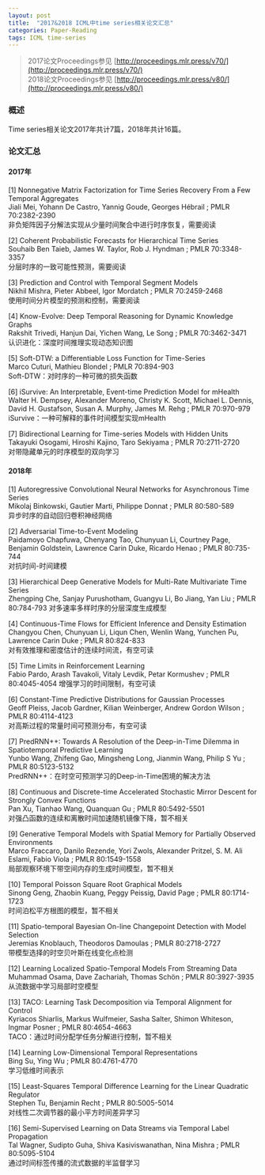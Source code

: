 ```yaml
---
layout: post
title:  "2017&2018 ICML中time series相关论文汇总"
categories: Paper-Reading
tags: ICML time-series
---
```


> 2017论文Proceedings参见 [http://proceedings.mlr.press/v70/](http://proceedings.mlr.press/v70/)  
2018论文Proceedings参见 [http://proceedings.mlr.press/v80/](http://proceedings.mlr.press/v80/)


### 概述
Time series相关论文2017年共计7篇，2018年共计16篇。  

### 论文汇总
#### 2017年
[1] Nonnegative Matrix Factorization for Time Series Recovery From a Few Temporal Aggregates  
Jiali Mei, Yohann De Castro, Yannig Goude, Georges Hébrail ; PMLR 70:2382-2390  
非负矩阵因子分解法实现从少量时间聚合中进行时序恢复，需要阅读  

[2] Coherent Probabilistic Forecasts for Hierarchical Time Series  
Souhaib Ben Taieb, James W. Taylor, Rob J. Hyndman ; PMLR 70:3348-3357  
分层时序的一致可能性预测，需要阅读  

[3] Prediction and Control with Temporal Segment Models  
Nikhil Mishra, Pieter Abbeel, Igor Mordatch ; PMLR 70:2459-2468  
使用时间分片模型的预测和控制，需要阅读  

[4] Know-Evolve: Deep Temporal Reasoning for Dynamic Knowledge Graphs  
Rakshit Trivedi, Hanjun Dai, Yichen Wang, Le Song ; PMLR 70:3462-3471  
认识进化：深度时间推理实现动态知识图  

[5] Soft-DTW: a Differentiable Loss Function for Time-Series  
Marco Cuturi, Mathieu Blondel ; PMLR 70:894-903  
Soft-DTW：对时序的一种可微的损失函数  

[6] iSurvive: An Interpretable, Event-time Prediction Model for mHealth  
Walter H. Dempsey, Alexander Moreno, Christy K. Scott, Michael L. Dennis, David H. Gustafson, Susan A. Murphy, James M. Rehg ; PMLR 70:970-979  
iSurvive：一种可解释的事件时间模型实现mHealth  

[7] Bidirectional Learning for Time-series Models with Hidden Units  
Takayuki Osogami, Hiroshi Kajino, Taro Sekiyama ; PMLR 70:2711-2720  
对带隐藏单元的时序模型的双向学习  

#### 2018年
[1] Autoregressive Convolutional Neural Networks for Asynchronous Time Series  
Mikolaj Binkowski, Gautier Marti, Philippe Donnat ; PMLR 80:580-589  
异步时序的自动回归卷积神经网络  

[2] Adversarial Time-to-Event Modeling  
Paidamoyo Chapfuwa, Chenyang Tao, Chunyuan Li, Courtney Page, Benjamin Goldstein, Lawrence Carin Duke, Ricardo Henao ; PMLR 80:735-744  
对抗时间-时间建模  

[3] Hierarchical Deep Generative Models for Multi-Rate Multivariate Time Series  
Zhengping Che, Sanjay Purushotham, Guangyu Li, Bo Jiang, Yan Liu ; PMLR 80:784-793
对多速率多样时序的分层深度生成模型  

[4] Continuous-Time Flows for Efficient Inference and Density Estimation  
Changyou Chen, Chunyuan Li, Liqun Chen, Wenlin Wang, Yunchen Pu, Lawrence Carin Duke ; PMLR 80:824-833  
对有效推理和密度估计的连续时间流，有空可读  

[5] Time Limits in Reinforcement Learning  
Fabio Pardo, Arash Tavakoli, Vitaly Levdik, Petar Kormushev ; PMLR 80:4045-4054
增强学习的时间限制，有空可读  

[6] Constant-Time Predictive Distributions for Gaussian Processes  
Geoff Pleiss, Jacob Gardner, Kilian Weinberger, Andrew Gordon Wilson ; PMLR 80:4114-4123  
对高斯过程的常量时间可预测分布，有空可读  

[7] PredRNN++: Towards A Resolution of the Deep-in-Time Dilemma in Spatiotemporal Predictive Learning  
Yunbo Wang, Zhifeng Gao, Mingsheng Long, Jianmin Wang, Philip S Yu ; PMLR 80:5123-5132  
PredRNN++：在时空可预测学习的Deep-in-Time困境的解决方法  

[8] Continuous and Discrete-time Accelerated Stochastic Mirror Descent for Strongly Convex Functions  
Pan Xu, Tianhao Wang, Quanquan Gu ; PMLR 80:5492-5501  
对强凸函数的连续和离散时间加速随机镜像下降，暂不相关  

[9] Generative Temporal Models with Spatial Memory for Partially Observed Environments  
Marco Fraccaro, Danilo Rezende, Yori Zwols, Alexander Pritzel, S. M. Ali Eslami, Fabio Viola ; PMLR 80:1549-1558  
局部观察环境下带空间内存的生成时间模型，暂不相关   

[10] Temporal Poisson Square Root Graphical Models  
Sinong Geng, Zhaobin Kuang, Peggy Peissig, David Page ; PMLR 80:1714-1723  
时间泊松平方根图的模型，暂不相关  

[11] Spatio-temporal Bayesian On-line Changepoint Detection with Model Selection  
Jeremias Knoblauch, Theodoros Damoulas ; PMLR 80:2718-2727  
带模型选择的时空贝叶斯在线变化点检测  

[12] Learning Localized Spatio-Temporal Models From Streaming Data  
Muhammad Osama, Dave Zachariah, Thomas Schön ; PMLR 80:3927-3935  
从流数据中学习局部时空模型  

[13] TACO: Learning Task Decomposition via Temporal Alignment for Control  
Kyriacos Shiarlis, Markus Wulfmeier, Sasha Salter, Shimon Whiteson, Ingmar Posner ; PMLR 80:4654-4663  
TACO：通过时间分配学任务分解进行控制，暂不相关  

[14] Learning Low-Dimensional Temporal Representations  
Bing Su, Ying Wu ; PMLR 80:4761-4770  
学习低维时间表示  

[15] Least-Squares Temporal Difference Learning for the Linear Quadratic Regulator  
Stephen Tu, Benjamin Recht ; PMLR 80:5005-5014  
对线性二次调节器的最小平方时间差异学习  

[16] Semi-Supervised Learning on Data Streams via Temporal Label Propagation  
Tal Wagner, Sudipto Guha, Shiva Kasiviswanathan, Nina Mishra ; PMLR 80:5095-5104  
通过时间标签传播的流式数据的半监督学习  